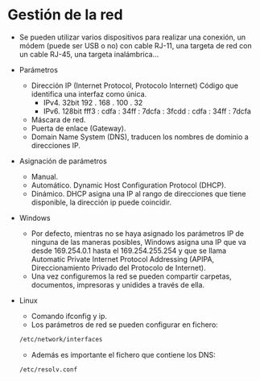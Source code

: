 # Gestión de la red

- Se pueden utilizar varios dispositivos para realizar una conexión, un módem (puede ser USB o no) con cable RJ-11, una targeta de red con un cable RJ-45, una targeta inalámbrica...
- Parámetros
  - Dirección IP (Internet Protocol, Protocolo Internet) Código que identifica una interfaz como única.
    - IPv4. 32bit             192 . 168 . 100 . 32
    - IPv6. 128bit            fff3 : cdfa : 34ff : 7dcfa : 3fcdd :  cdfa : 34ff : 7dcfa 
  - Máscara de red.
  - Puerta de enlace (Gateway).
  - Domain Name System (DNS), traducen los nombres de dominio a direcciones IP. 
 
 - Asignación de parámetros
   - Manual.
   - Automático. Dynamic Host Configuration Protocol (DHCP).
   - Dinámico. DHCP asigna una IP al rango de direcciones que tiene disponible, la dirección ip puede coincidir. 		
 
 - Windows
   - Por defecto, mientras no se haya asignado los parámetros IP de ninguna de las maneras posibles, Windows asigna una IP que va desde 169.254.0.1 hasta el 169.254.255.254 y que se llama Automatic Private Internet Protocol Addressing (APIPA, Direccionamiento Privado del Protocolo de Internet).
   - Una vez configuremos la red se pueden compartir carpetas, documentos, impresoras y unidides a través de ella. 
 
 - Linux
   - Comando ifconfig y ip.
   - Los parámetros de red se pueden configurar en fichero:
   ```Bash
   /etc/network/interfaces
   ```
   - Además es importante el fichero que contiene los DNS:
   ```Bash
   /etc/resolv.conf
   ```
